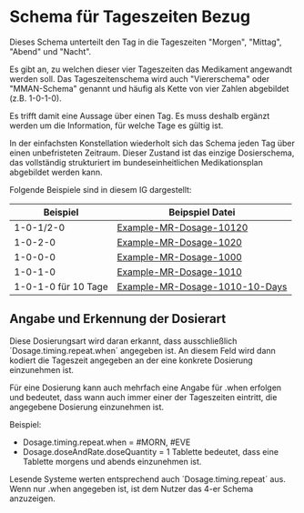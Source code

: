 # Schema für Tageszeiten Bezug

Dieses Schema unterteilt den Tag in die Tageszeiten "Morgen", "Mittag", "Abend" und "Nacht".

Es gibt an, zu welchen dieser vier Tageszeiten das Medikament angewandt werden soll. Das Tageszeitenschema wird auch "Viererschema" oder "MMAN-Schema" genannt und häufig als Kette von vier Zahlen abgebildet (z.B. 1-0-1-0).

Es trifft damit eine Aussage über einen Tag. Es muss deshalb ergänzt werden um die Information, für welche Tage es gültig ist.

In der einfachsten Konstellation wiederholt sich das Schema jeden Tag über einen unbefristeten Zeitraum. Dieser Zustand ist das einzige Dosierschema, das vollständig strukturiert im bundeseinheitlichen Medikationsplan abgebildet werden kann.

Folgende Beispiele sind in diesem IG dargestellt:

| Beispiel    | Beipspiel Datei |
| -------- | ------- |
| 1-0-1/2-0  | [Example-MR-Dosage-10120](./MedicationRequest-Example-MR-Dosage-10120.html)    |
| 1-0-2-0 | [Example-MR-Dosage-1020](./MedicationRequest-Example-MR-Dosage-1020.html)     |
| 1-0-0-0    | [Example-MR-Dosage-1000](./MedicationRequest-Example-MR-Dosage-1000.html)    |
| 1-0-1-0    | [Example-MR-Dosage-1010](./MedicationRequest-Example-MR-Dosage-1010.html)    |
| 1-0-1-0 für 10 Tage   | [Example-MR-Dosage-1010-10-Days](./MedicationRequest-Example-MR-Dosage-1010-10-Days.html)    |

## Angabe und Erkennung der Dosierart

Diese Dosierungsart wird daran erkannt, dass ausschließlich ´Dosage.timing.repeat.when´ angegeben ist. An diesem Feld wird dann kodiert die Tageszeit angegeben an der eine konkrete Dosierung einzunehmen ist.

Für eine Dosierung kann auch mehrfach eine Angabe für .when erfolgen und bedeutet, dass wann auch immer einer der Tageszeiten eintritt, die angegebene Dosierung einzunehmen ist.

Beispiel:
- Dosage.timing.repeat.when = #MORN, #EVE
- Dosage.doseAndRate.doseQuantity = 1 Tablette
bedeutet, dass eine Tablette morgens und abends einzunehmen ist.

Lesende Systeme werten entsprechend auch ´Dosage.timing.repeat´ aus. Wenn nur .when angegeben ist, ist dem Nutzer das 4-er Schema anzuzeigen.
